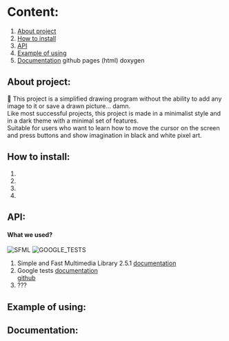 # Content:
1. [About project](https://github.com/Ruhrozz/SFML_test#about-project)
2. [How to install]()
3. [API](https://github.com/Ruhrozz/SFML_test#api-which-we-used)
4. [Example of using](https://github.com/Ruhrozz/SFML_test#example-of-using)
5. [Documentation](https://github.com/Ruhrozz/SFML_test#documentation) github pages (html) doxygen

## About project:

:art: This project is a simplified drawing program without the ability to add any image to it or save a drawn picture... damn.\
Like most successful projects, this project is made in a minimalist style and in a dark theme with a minimal set of features.\
Suitable for users who want to learn how to move the cursor on the screen and press buttons and show imagination in black and white pixel art.

## How to install:
1.
2.
3.
4.

## API:
#### What we used?
![SFML](https://camo.githubusercontent.com/f1cd6496aa46486fae925d16a7eac97db76be820a37cb33ad2bc7cedf4191183/68747470733a2f2f7777772e73666d6c2d6465762e6f72672f696d616765732f6c6f676f2e706e67)
![GOOGLE_TESTS](https://user-images.githubusercontent.com/72031225/169479448-7ed0b186-c025-4bc6-83ae-ca751057bb49.png)

1. Simple and Fast Multimedia Library 2.5.1 
[documentation](https://www.sfml-dev.org/documentation/2.5.1/)
2. Google tests 
[documentation](https://google.github.io/googletest/)\
[github](https://github.com/google/googletest)
3. ???

## Example of using:

## Documentation:
